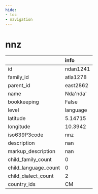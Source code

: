 ```yaml
---
hide:
- toc
- navigation
---
```

# nnz
|                      | info     |
|:---------------------|:---------|
| id                   | ndan1241 |
| family_id            | atla1278 |
| parent_id            | east2862 |
| name                 | Nda'nda' |
| bookkeeping          | False    |
| level                | language |
| latitude             | 5.14715  |
| longitude            | 10.3942  |
| iso639P3code         | nnz      |
| description          | nan      |
| markup_description   | nan      |
| child_family_count   | 0        |
| child_language_count | 0        |
| child_dialect_count  | 2        |
| country_ids          | CM       |